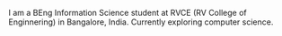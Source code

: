 I am a BEng Information Science student at RVCE (RV College of Enginnering) in Bangalore, India.
Currently exploring computer science.

